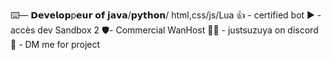 ⌨️— 𝗗𝗲𝘃𝗲𝗹𝗼𝗽p𝗲𝘂𝗿 𝗼𝗳 𝗷𝗮𝘃𝗮/𝗽𝘆𝘁𝗵𝗼𝗻/ html,css/js/Lua
👍 - certified bot
▶️ - accès dev Sandbox 2
🛡️- Commercial WanHost
🕵️‍♂️ - justsuzuya on discord
📨 - DM me for project
